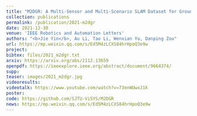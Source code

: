 ```yaml
---
title: "M2DGR: A Multi-Sensor and Multi-Scenario SLAM Dataset for Ground Robots"
collection: publications
permalink: /publication/2021-m2dgr
date: 2021-12-30
venue: 'IEEE Robotics and Automation Letters'
authors: "<b>Jie Yin</b>, Au Li, Tao Li, Wenxian Yu, Danping Zou"
url: https://mp.weixin.qq.com/s/Ed5M4zLCXS84hrHpoQ3e9w
project: 
bibtex: files/2021_m2dgr.txt
arxiv: https://arxiv.org/abs/2112.13659
openpdf: https://ieeexplore.ieee.org/abstract/document/9664374/
supp: 
teaser: images/2021_m2dgr.jpg
videoresults: 
videotalk: https://www.youtube.com/watch?v=73enWUwxJ1k
poster: 
code: https://github.com/SJTU-ViSYS/M2DGR
news: https://mp.weixin.qq.com/s/Ed5M4zLCXS84hrHpoQ3e9w
---
```

